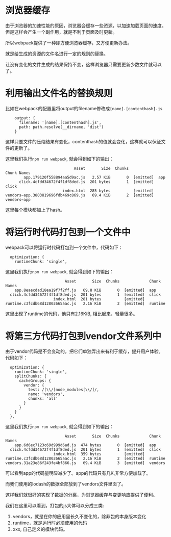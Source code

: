 # 浏览器缓存
由于浏览器的加速性能的原因，浏览器会缓存一些资源，以加速加载页面的速度。
但是这样会产生一个副作用，就是不利于页面及时更新。

所以webpack提供了一种即方便浏览器缓存，又方便更新办法。

就是给生成的资源的文件名进行一定的规则的替换。

让没有变化的文件生成的结果保持不变，这样浏览器只需要更新少数文件就可以了。

# 利用输出文件名的替换规则

比如在webpack的配置里将output的filename修改成`[name].[contenthash].js`

```
    output: {
      filename: '[name].[contenthash].js',
      path: path.resolve(__dirname, 'dist')
    }
```
这样只要文件的压缩结果有变化，contenthash的值就会变化，这样就可以保证文件的更新了。

这里我们执行`npm run webpack`, 就会得到如下的输出：

```
                              Asset       Size  Chunks             Chunk Names
        app.179120f558894aa5d9ac.js   2.57 KiB       0  [emitted]  app
      click.4cfdd34672f4f1df8ded.js  201 bytes       1  [emitted]  click
                         index.html  285 bytes          [emitted]  
vendors~app.3803819696fdb469c869.js   69.4 KiB       2  [emitted]  vendors~app
```
这里每个模块都加上了hash。

# 将运行时代码打包到一个文件中

webpack可以将运行时代码打包到一个文件中，代码如下：

```
  optimization: {
    runtimeChunk: 'single',
```

这里我们执行`npm run webpack`, 就会得到如下的输出：

```
                          Asset       Size  Chunks             Chunk Names
    app.8eaecdad18ea19f7f2ff.js   69.8 KiB       0  [emitted]  app
  click.4cfdd34672f4f1df8ded.js  201 bytes       1  [emitted]  click
                     index.html  281 bytes          [emitted]  
runtime.c3fcdb68d12802665aac.js   2.16 KiB       2  [emitted]  runtime
```
这里出现了runtime的代码，他只有2.16KiB, 相比起来，轻量很多。


# 将第三方代码打包到vendor文件系列中

由于vendor代码是不会变动的，把它们单独弄出来有利于缓存，提升用户体验。代码如下：

```
  optimization: {
    runtimeChunk: 'single',
    splitChunks: {
      cacheGroups: {
        vendor: {
          test: /[\\/]node_modules[\\/]/,
          name: 'vendors',
          chunks: 'all'
        }
      }
    }
  },
```

这里我们执行`npm run webpack`, 就会得到如下的输出：
```
                          Asset       Size  Chunks             Chunk Names
    app.6d6ec7123c69d999d6ad.js  474 bytes       0  [emitted]  app
  click.4cfdd34672f4f1df8ded.js  201 bytes       1  [emitted]  click
                     index.html  359 bytes          [emitted]  
runtime.c3fcdb68d12802665aac.js   2.16 KiB       2  [emitted]  runtime
vendors.31a23e86f243fe4bf866.js   69.4 KiB       3  [emitted]  vendors
```
可以看到app的代码量明显减少了。app的代码只有几K,非常方便加载了。

而我们使用的lodash的数据全部放到了vendors文件里面了。

这样我们就很好的实现了数据的分离，为浏览器缓存与变更响应提供了便利。

我们在这里可以看到，打包的js大体可以分成三类:

1. vendors，就是在你的应用里长久不变化的，除非包的本身版本变化
2. runtime，就是运行时必须使用的代码
3. xxx, 自己定义的模块代码。







